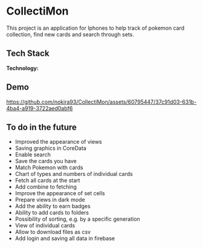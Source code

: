 # CollectiMon

This project is an application for Iphones to help track of pokemon card collection, find new cards and search through sets.

## Tech Stack

**Technology:** 



## Demo

https://github.com/nokira93/CollectiMon/assets/60795447/37c91d03-631b-4ba4-a919-3722aed0abf6

## To do in the future
- Improved the appearance of views
- Saving graphics in CoreData
- Enable search
- Save the cards you have
- Match Pokemon with cards
- Chart of types and numbers of individual cards
- Fetch all cards at the start
- Add combine to fetching 
- Improve the appearance of set cells
- Prepare views in dark mode
- Add the ability to earn badges
- Ability to add cards to folders
- Possibility of sorting, e.g. by a specific generation
- View of individual cards
- Allow to download files as csv
- Add login and saving all data in firebase
